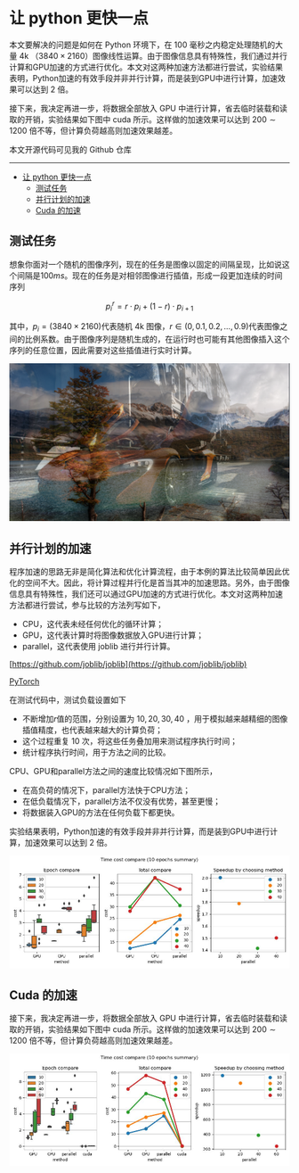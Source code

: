 # 让 python 更快一点

本文要解决的问题是如何在 Python 环境下，在 100 毫秒之内稳定处理随机的大量 4k （$3840 \times2160$）图像线性运算。由于图像信息具有特殊性，我们通过并行计算和GPU加速的方式进行优化。本文对这两种加速方法都进行尝试，实验结果表明，Python加速的有效手段并非并行计算，而是装到GPU中进行计算，加速效果可以达到 $2$ 倍。

接下来，我决定再进一步，将数据全部放入 GPU 中进行计算，省去临时装载和读取的开销，实验结果如下图中 cuda 所示。这样做的加速效果可以达到 $200 \sim 1200$ 倍不等，但计算负荷越高则加速效果越差。

本文开源代码可见我的 Github 仓库

---
- [让 python 更快一点](#让-python-更快一点)
  - [测试任务](#测试任务)
  - [并行计划的加速](#并行计划的加速)
  - [Cuda 的加速](#cuda-的加速)


## 测试任务

想象你面对一个随机的图像序列，现在的任务是图像以固定的间隔呈现，比如说这个间隔是$100ms$。现在的任务是对相邻图像进行插值，形成一段更加连续的时间序列

$$
p_i^r = r \cdot p_i + (1-r) \cdot p_{i+1}
$$

其中，$p_i = (3840 \times2160)$代表随机 4k 图像，$r\in(0, 0.1, 0.2, \dots, 0.9)$代表图像之间的比例系数。由于图像序列是随机生成的，在运行时也可能有其他图像插入这个序列的任意位置，因此需要对这些插值进行实时计算。

![Untitled](%E8%AE%A9%20python%20%E6%9B%B4%E5%BF%AB%E4%B8%80%E7%82%B9%202a4d36f841c4461f9b7075994ea102eb/Untitled.png)

## 并行计划的加速

程序加速的思路无非是简化算法和优化计算流程，由于本例的算法比较简单因此优化的空间不大。因此，将计算过程并行化是首当其冲的加速思路。另外，由于图像信息具有特殊性，我们还可以通过GPU加速的方式进行优化。本文对这两种加速方法都进行尝试，参与比较的方法列写如下，

- CPU，这代表未经任何优化的循环计算；
- GPU，这代表计算时将图像数据放入GPU进行计算；
- parallel，这代表使用 joblib 进行并行计算。

[https://github.com/joblib/joblib](https://github.com/joblib/joblib)

[PyTorch](https://pytorch.org/)

在测试代码中，测试负载设置如下

- 不断增加$r$值的范围，分别设置为 $10, 20, 30, 40$ ，用于模拟越来越精细的图像插值精度，也代表越来越大的计算负荷；
- 这个过程重复 $10$ 次，将这些任务叠加用来测试程序执行时间；
- 统计程序执行时间，用于方法之间的比较。

CPU、GPU和parallel方法之间的速度比较情况如下图所示，

- 在高负荷的情况下，parallel方法快于CPU方法；
- 在低负载情况下，parallel方法不仅没有优势，甚至更慢；
- 将数据装入GPU的方法在任何负载下都更快。

实验结果表明，Python加速的有效手段并非并行计算，而是装到GPU中进行计算，加速效果可以达到 $2$ 倍。

![summary.jpg](%E8%AE%A9%20python%20%E6%9B%B4%E5%BF%AB%E4%B8%80%E7%82%B9%202a4d36f841c4461f9b7075994ea102eb/summary.jpg)

## Cuda 的加速

接下来，我决定再进一步，将数据全部放入 GPU 中进行计算，省去临时装载和读取的开销，实验结果如下图中 cuda 所示。这样做的加速效果可以达到 $200 \sim 1200$ 倍不等，但计算负荷越高则加速效果越差。

![summary-1.jpg](%E8%AE%A9%20python%20%E6%9B%B4%E5%BF%AB%E4%B8%80%E7%82%B9%202a4d36f841c4461f9b7075994ea102eb/summary-1.jpg)